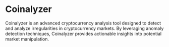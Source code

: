 # Coinalyzer

Coinalyzer is an advanced cryptocurrency analysis tool designed to detect and analyze irregularities in cryptocurrency markets. By leveraging anomaly detection techniques, Coinalyzer provides actionable insights into potential market manipulation.